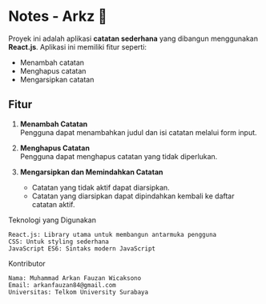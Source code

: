 # Notes - Arkz 📝  
Proyek ini adalah aplikasi **catatan sederhana** yang dibangun menggunakan **React.js**. Aplikasi ini memiliki fitur seperti:  
- Menambah catatan  
- Menghapus catatan  
- Mengarsipkan catatan  

## Fitur  
1. **Menambah Catatan**  
   Pengguna dapat menambahkan judul dan isi catatan melalui form input.  

2. **Menghapus Catatan**  
   Pengguna dapat menghapus catatan yang tidak diperlukan.  

3. **Mengarsipkan dan Memindahkan Catatan**  
   - Catatan yang tidak aktif dapat diarsipkan.  
   - Catatan yang diarsipkan dapat dipindahkan kembali ke daftar catatan aktif.  

Teknologi yang Digunakan

    React.js: Library utama untuk membangun antarmuka pengguna
    CSS: Untuk styling sederhana
    JavaScript ES6: Sintaks modern JavaScript

Kontributor

    Nama: Muhammad Arkan Fauzan Wicaksono
    Email: arkanfauzan84@gmail.com
    Universitas: Telkom University Surabaya
